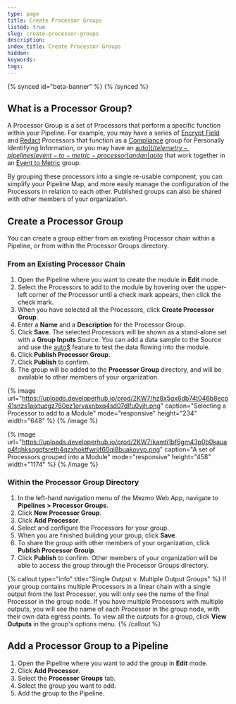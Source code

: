```yaml
---
type: page
title: Create Processor Groups
listed: true
slug: create-processor-groups
description: 
index_title: Create Processor Groups
hidden: 
keywords: 
tags: 
---
```


{% synced id="beta-banner" %}
{% /synced %}

## What is a Processor Group?

A Processor Group is a set of Processors that perform a specific function within your Pipeline. For example, you may have a series of [Encrypt Field](/telemetry-pipelines/encrypt-fields-processor) and [Redact](/telemetry-pipelines/redact-processor) Processors that function as a  [Compliance](/practioner-guide-data-optimization/pipeline-module--security-and-compliance) group for Personally Identifying Information, or you may have an [auto$](/telemetry-pipelines/event-to-metric-processor) and an [auto$](/telemetry-pipelines/aggregate-processor) that work together in an [Event to Metric](/practioner-guide-data-optimization/pipeline-example--convert-200-events-to-metrics) group. 

By grouping these processors into a single re-usable component,  you can simplify your Pipeline Map, and more easily manage the configuration of the Processors in relation to each other. Published groups can also be shared with other members of your organization. 

## Create a Processor Group

You can create a group either from an existing Processor chain within a Pipeline, or from within the Processor Groups directory. 

### From an Existing Processor Chain

1. Open the Pipeline where you want to create the module in **Edit** mode. 
2. Select the Processors to add to the module by hovering over the upper-left corner of the Processor until a check mark appears, then click the check mark. 
3. When you have selected all the Processors, click **Create Processor Group**.
4. Enter a **Name** and a **Description** for the Processor Group.
5. Click **Save**. The selected Processors will be shown as a stand-alone set with a **Group Inputs** Source. You can add a data sample to the Source and use the [auto$](/telemetry-pipelines/simulate-pipeline-data-flows) feature to test the data flowing into the module.
6. Click **Publish Processor Group**. 
7. Click **Publish** to confirm.
8. The group will be added to the **Processor Group** directory, and will be available to other members of your organization.

{% image url="https://uploads.developerhub.io/prod/2KW7/hz8x5gx6db74t046b8ecp41snzs1ajxtuegz760ez1orvaxnbxq4sd07dlfu0yjh.png" caption="Selecting a Processor to add to a Module" mode="responsive" height="234" width="648" %}
{% /image %}

{% image url="https://uploads.developerhub.io/prod/2KW7/kamti1bf6gm43p0b0kauap4fqhksqgqfsreth4qzxhoktfwrjjf60qi8buakovvp.png" caption="A set of Processors grouped into a Module" mode="responsive" height="458" width="1174" %}
{% /image %}

### Within the Processor Group Directory

1. In the left-hand navigation menu of the Mezmo Web App, navigate to **Pipelines &gt; Processor Groups**.
2. Click **New Processor Group**. 
3. Click **Add Processor**.
4. Select and configure the Processors for your group. 
5. When you are finished building your group, click **Save**. 
6. To share the group with other members of your organization, click **Publish Processor Grouip**. 
7. Click **Publish** to confirm. Other members of your organization will be able to access the group through the Processor Groups directory. 

{% callout type="info" title="Single Output v. Multiple Output Groups" %}
If your group contains multiple Processors in a linear chain with a single output from the last Processor, you will only see the name of the final Processor in the group node. If you have multiple Processors with multiple outputs, you will see the name of each Processor in the group node, with their own data egress points. To view all the outputs for a group, click **View Outputs** in the group's options menu.
{% /callout %}

## Add a Processor Group to a Pipeline

1. Open the Pipeline where you want to add the group in **Edit** mode. 
2. Click **Add Processor**. 
3. Select the **Processor Groups** tab. 
4. Select the group you want to add. 
5. Add the group to the Pipeline.